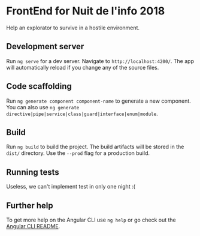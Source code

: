 # FrontEnd for Nuit de l'info 2018

Help an explorator to survive in a hostile environment.

## Development server

Run `ng serve` for a dev server. Navigate to `http://localhost:4200/`. The app will automatically reload if you change any of the source files.

## Code scaffolding

Run `ng generate component component-name` to generate a new component. You can also use `ng generate directive|pipe|service|class|guard|interface|enum|module`.

## Build

Run `ng build` to build the project. The build artifacts will be stored in the `dist/` directory. Use the `--prod` flag for a production build.

## Running tests

Useless, we can't implement test in only one night :(

## Further help

To get more help on the Angular CLI use `ng help` or go check out the [Angular CLI README](https://github.com/angular/angular-cli/blob/master/README.md).
